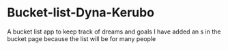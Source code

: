 # Bucket-list-Dyna-Kerubo
A bucket list app to keep track of dreams and goals
 I have added an s in the bucket page because the list will be for many people

